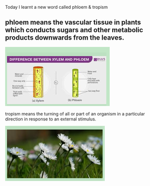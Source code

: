 Today I learnt a new word called phloem & tropism



## phloem means the vascular tissue in plants which conducts sugars and other metabolic products downwards from the leaves.

![image-20200624181430731](/images/image-20200624181430731.png)





tropism means the turning of all or part of an organism in a particular direction in response to an external stimulus.

![image-20200624181636589](/images/image-20200624181636589.png)
